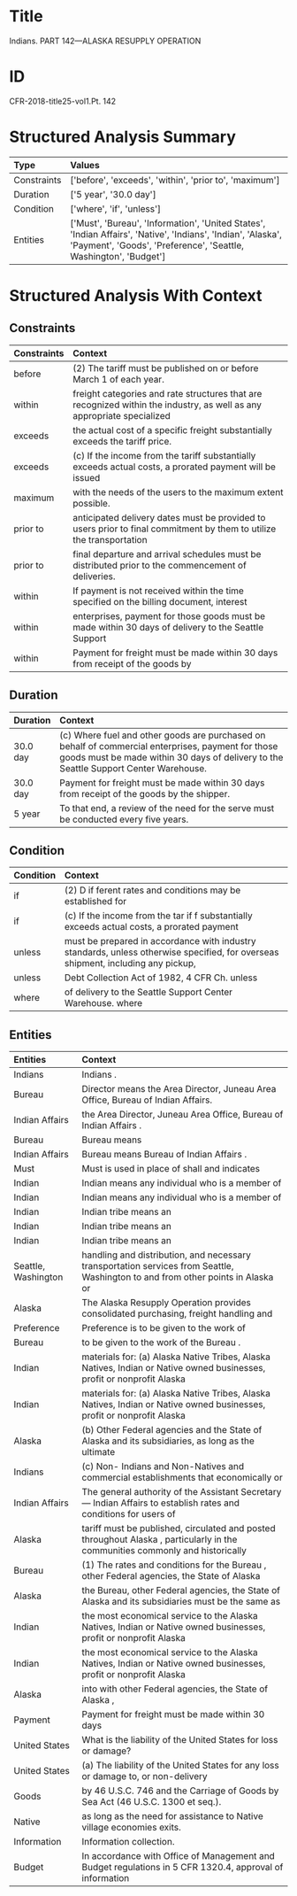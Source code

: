 # Title

 Indians. PART 142—ALASKA RESUPPLY OPERATION


# ID

 CFR-2018-title25-vol1.Pt. 142


# Structured Analysis Summary

| Type        | Values                                                                                                                                                                           |
|:------------|:---------------------------------------------------------------------------------------------------------------------------------------------------------------------------------|
| Constraints | ['before', 'exceeds', 'within', 'prior to', 'maximum']                                                                                                                           |
| Duration    | ['5 year', '30.0 day']                                                                                                                                                           |
| Condition   | ['where', 'if', 'unless']                                                                                                                                                        |
| Entities    | ['Must', 'Bureau', 'Information', 'United States', 'Indian Affairs', 'Native', 'Indians', 'Indian', 'Alaska', 'Payment', 'Goods', 'Preference', 'Seattle, Washington', 'Budget'] |


# Structured Analysis With Context

 


## Constraints

| Constraints   | Context                                                                                                                |
|:--------------|:-----------------------------------------------------------------------------------------------------------------------|
| before        | (2) The tariff must be published on or  before  March 1 of each year.                                                  |
| within        | freight categories and rate structures that are recognized within the industry, as well as any appropriate specialized |
| exceeds       | the actual cost of a specific freight substantially exceeds  the tariff price.                                         |
| exceeds       | (c) If the income from the tariff substantially  exceeds actual costs, a prorated payment will be issued               |
| maximum       | with the needs of the users to the maximum  extent possible.                                                           |
| prior to      | anticipated delivery dates must be provided to users prior to final commitment by them to utilize the transportation   |
| prior to      | final departure and arrival schedules must be distributed prior to  the commencement of deliveries.                    |
| within        | If payment is not received  within the time specified on the billing document, interest                                |
| within        | enterprises, payment for those goods must be made within 30 days of delivery to the Seattle Support                    |
| within        | Payment for freight must be made  within 30 days from receipt of the goods by                                          |


## Duration

| Duration   | Context                                                                                                                                                                                    |
|:-----------|:-------------------------------------------------------------------------------------------------------------------------------------------------------------------------------------------|
| 30.0 day   | (c) Where fuel and other goods are purchased on behalf of commercial enterprises, payment for those goods must be made within 30 days of delivery to the Seattle Support Center Warehouse. |
| 30.0 day   | Payment for freight must be made within 30 days from receipt of the goods by the shipper.                                                                                                  |
| 5 year     | To that end, a review of the need for the serve must be conducted every five years.                                                                                                        |


## Condition

| Condition   | Context                                                                                                                          |
|:------------|:---------------------------------------------------------------------------------------------------------------------------------|
| if          | (2) D if ferent rates and conditions may be established for                                                                      |
| if          | (c) If the income from the tar if f substantially exceeds actual costs, a prorated payment                                       |
| unless      | must be prepared in accordance with industry standards, unless otherwise specified, for overseas shipment, including any pickup, |
| unless      | Debt Collection Act of 1982, 4 CFR Ch. unless                                                                                    |
| where       | of delivery to the Seattle Support Center Warehouse. where                                                                       |


## Entities

| Entities            | Context                                                                                                                         |
|:--------------------|:--------------------------------------------------------------------------------------------------------------------------------|
| Indians             | Indians .                                                                                                                       |
| Bureau              | Director means the Area Director, Juneau Area Office, Bureau  of Indian Affairs.                                                |
| Indian Affairs      | the Area Director, Juneau Area Office, Bureau of Indian Affairs .                                                               |
| Bureau              | Bureau  means                                                                                                                   |
| Indian Affairs      | Bureau means Bureau of  Indian Affairs .                                                                                        |
| Must                | Must is used in place of shall and indicates                                                                                    |
| Indian              | Indian means any individual who is a member of                                                                                  |
| Indian              | Indian means any individual who is a member of                                                                                  |
| Indian              | Indian  tribe means an                                                                                                          |
| Indian              | Indian  tribe means an                                                                                                          |
| Indian              | Indian  tribe means an                                                                                                          |
| Seattle, Washington | handling and distribution, and necessary transportation services from Seattle, Washington to and from other points in Alaska or |
| Alaska              | The  Alaska Resupply Operation provides consolidated purchasing, freight handling and                                           |
| Preference          | Preference is to be given to the work of                                                                                        |
| Bureau              | to be given to the work of the Bureau .                                                                                         |
| Indian              | materials for: (a) Alaska Native Tribes, Alaska Natives, Indian or Native owned businesses, profit or nonprofit Alaska          |
| Indian              | materials for: (a) Alaska Native Tribes, Alaska Natives, Indian or Native owned businesses, profit or nonprofit Alaska          |
| Alaska              | (b) Other Federal agencies and the State of  Alaska and its subsidiaries, as long as the ultimate                               |
| Indians             | (c) Non- Indians and Non-Natives and commercial establishments that economically or                                             |
| Indian Affairs      | The general authority of the Assistant Secretary&#8212; Indian Affairs to establish rates and conditions for users of           |
| Alaska              | tariff must be published, circulated and posted throughout Alaska , particularly in the communities commonly and historically   |
| Bureau              | (1) The rates and conditions for the  Bureau , other Federal agencies, the State of Alaska                                      |
| Alaska              | the Bureau, other Federal agencies, the State of Alaska and its subsidiaries must be the same as                                |
| Indian              | the most economical service to the Alaska Natives, Indian or Native owned businesses, profit or nonprofit Alaska                |
| Indian              | the most economical service to the Alaska Natives, Indian or Native owned businesses, profit or nonprofit Alaska                |
| Alaska              | into with other Federal agencies, the State of Alaska ,                                                                         |
| Payment             | Payment for freight must be made within 30 days                                                                                 |
| United States       | What is the liability of the  United States  for loss or damage?                                                                |
| United States       | (a) The liability of the  United States for any loss or damage to, or non-delivery                                              |
| Goods               | by 46 U.S.C. 746 and the Carriage of Goods  by Sea Act (46 U.S.C. 1300 et seq.).                                                |
| Native              | as long as the need for assistance to Native  village economies exits.                                                          |
| Information         | Information  collection.                                                                                                        |
| Budget              | In accordance with Office of Management and  Budget regulations in 5 CFR 1320.4, approval of information                        |


